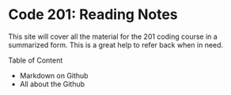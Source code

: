 # Code 201: Reading Notes

This site will cover all the material for the 201 coding course in a summarized form. This is a great help to refer back when in need.

Table of Content

- Markdown on Github
- All about the Github

